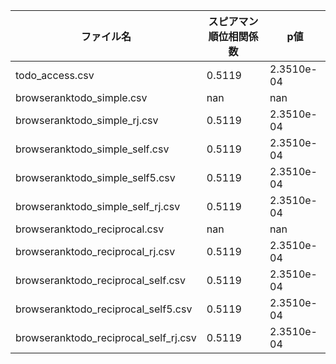 | ファイル名                             | スピアマン順位相関係数 | p値           |
|--------------------------------------|--------------------------|----------------|
| todo_access.csv                      | 0.5119                   | 2.3510e-04     |
| browseranktodo_simple.csv            | nan                      | nan            |
| browseranktodo_simple_rj.csv         | 0.5119                   | 2.3510e-04     |
| browseranktodo_simple_self.csv       | 0.5119                   | 2.3510e-04     |
| browseranktodo_simple_self5.csv      | 0.5119                   | 2.3510e-04     |
| browseranktodo_simple_self_rj.csv    | 0.5119                   | 2.3510e-04     |
| browseranktodo_reciprocal.csv        | nan                      | nan            |
| browseranktodo_reciprocal_rj.csv     | 0.5119                   | 2.3510e-04     |
| browseranktodo_reciprocal_self.csv   | 0.5119                   | 2.3510e-04     |
| browseranktodo_reciprocal_self5.csv  | 0.5119                   | 2.3510e-04     |
| browseranktodo_reciprocal_self_rj.csv| 0.5119                   | 2.3510e-04     |
